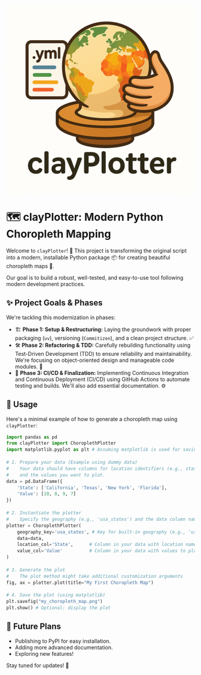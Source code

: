 ![clayPlotter Logo](clayPlotter.png)

# 🗺️ clayPlotter: Modern Python Choropleth Mapping

Welcome to `clayPlotter`! 👋 This project is transforming the original script into a modern, installable Python package 📦 for creating beautiful choropleth maps 🎨.

Our goal is to build a robust, well-tested, and easy-to-use tool following modern development practices.

## ✨ Project Goals & Phases

We're tackling this modernization in phases:

*   🏗️ **Phase 1: Setup & Restructuring:** Laying the groundwork with proper packaging (`uv`), versioning (`Commitizen`), and a clean project structure. ✅
*   🛠️ **Phase 2: Refactoring & TDD:** Carefully rebuilding functionality using Test-Driven Development (TDD) to ensure reliability and maintainability. We're focusing on object-oriented design and manageable code modules. 🧪
*   🚀 **Phase 3: CI/CD & Finalization:** Implementing Continuous Integration and Continuous Deployment (CI/CD) using GitHub Actions to automate testing and builds. We'll also add essential documentation. ⚙️
## 🚀 Usage

Here's a minimal example of how to generate a choropleth map using `clayPlotter`:

```python
import pandas as pd
from clayPlotter import ChoroplethPlotter
import matplotlib.pyplot as plt # Assuming matplotlib is used for saving

# 1. Prepare your data (Example using dummy data)
#    Your data should have columns for location identifiers (e.g., state names)
#    and the values you want to plot.
data = pd.DataFrame({
    'State': ['California', 'Texas', 'New York', 'Florida'],
    'Value': [10, 8, 9, 7]
})

# 2. Instantiate the plotter
#    Specify the geography (e.g., 'usa_states') and the data column names
plotter = ChoroplethPlotter(
    geography_key='usa_states', # Key for built-in geography (e.g., 'usa_states', 'canada_provinces')
    data=data,
    location_col='State',      # Column in your data with location names/IDs
    value_col='Value'          # Column in your data with values to plot
)

# 3. Generate the plot
#    The plot method might take additional customization arguments
fig, ax = plotter.plot(title="My First Choropleth Map")

# 4. Save the plot (using matplotlib)
plt.savefig("my_choropleth_map.png")
plt.show() # Optional: display the plot
```


## 🔮 Future Plans

*   Publishing to PyPI for easy installation.
*   Adding more advanced documentation.
*   Exploring new features!

Stay tuned for updates! 🎉